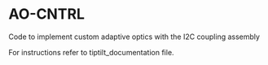 # AO-CNTRL
Code to implement custom adaptive optics with the I2C coupling assembly

For instructions refer to tiptilt_documentation file. 
